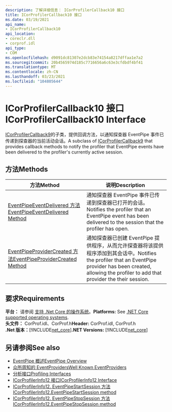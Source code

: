 ```yaml
---
description: 了解详细信息： ICorProfilerCallback10 接口
title: ICorProfilerCallback10 接口
ms.date: 03/19/2021
api_name:
- ICorProfilerCallback10
api_location:
- coreclr.dll
- corprof.idl
api_type:
- COM
ms.openlocfilehash: d9091dc81307e2dcb83e74154a8217dffaa1e7a2
ms.sourcegitcommit: 20b4565974d185c7716656a6c63e3cfdbdf4bf41
ms.translationtype: MT
ms.contentlocale: zh-CN
ms.lasthandoff: 03/23/2021
ms.locfileid: "104805644"
---
```

# <a name="icorprofilercallback10-interface"></a><span data-ttu-id="8468c-103">ICorProfilerCallback10 接口</span><span class="sxs-lookup"><span data-stu-id="8468c-103">ICorProfilerCallback10 Interface</span></span>

 <span data-ttu-id="8468c-104">[ICorProfilerCallback9](icorprofilercallback9-interface.md)的子类，提供回调方法，以通知探查器 EventPipe 事件已传递到探查器的当前活动会话。</span><span class="sxs-lookup"><span data-stu-id="8468c-104">A subclass of [ICorProfilerCallback9](icorprofilercallback9-interface.md) that provides callback methods to notify the profiler that EventPipe events have been delivered to the profiler's currently active session.</span></span>
  
## <a name="methods"></a><span data-ttu-id="8468c-105">方法</span><span class="sxs-lookup"><span data-stu-id="8468c-105">Methods</span></span>  
  
|<span data-ttu-id="8468c-106">方法</span><span class="sxs-lookup"><span data-stu-id="8468c-106">Method</span></span>|<span data-ttu-id="8468c-107">说明</span><span class="sxs-lookup"><span data-stu-id="8468c-107">Description</span></span>|  
|------------|-----------------|  
|[<span data-ttu-id="8468c-108">EventPipeEventDelivered 方法</span><span class="sxs-lookup"><span data-stu-id="8468c-108">EventPipeEventDelivered Method</span></span>](icorprofilercallback10-eventpipeeventdelivered-method.md)|<span data-ttu-id="8468c-109">通知探查器 EventPipe 事件已传递到探查器已打开的会话。</span><span class="sxs-lookup"><span data-stu-id="8468c-109">Notifies the profiler that an EventPipe event has been delivered to the session that the profiler has open.</span></span>|
|[<span data-ttu-id="8468c-110">EventPipeProviderCreated 方法</span><span class="sxs-lookup"><span data-stu-id="8468c-110">EventPipeProviderCreated Method</span></span>](icorprofilercallback10-eventpipeprovidercreated-method.md)|<span data-ttu-id="8468c-111">通知探查器已创建 EventPipe 提供程序，从而允许探查器将该提供程序添加到其会话中。</span><span class="sxs-lookup"><span data-stu-id="8468c-111">Notifies the profiler that an EventPipe provider has been created, allowing the profiler to add that provider the their session.</span></span>|  
  
## <a name="requirements"></a><span data-ttu-id="8468c-112">要求</span><span class="sxs-lookup"><span data-stu-id="8468c-112">Requirements</span></span>  

<span data-ttu-id="8468c-113">**平台：** 请参阅 [支持 .Net Core 的操作系统](../../../core/install/windows.md?pivots=os-windows)。</span><span class="sxs-lookup"><span data-stu-id="8468c-113">**Platforms:** See [.NET Core supported operating systems](../../../core/install/windows.md?pivots=os-windows).</span></span>  
<span data-ttu-id="8468c-114">**头文件：** CorProf.idl、CorProf.h</span><span class="sxs-lookup"><span data-stu-id="8468c-114">**Header:** CorProf.idl, CorProf.h</span></span>  
<span data-ttu-id="8468c-115">**.Net 版本：**[!INCLUDE[net_core](../../../../includes/net-core-50-md.md)]</span><span class="sxs-lookup"><span data-stu-id="8468c-115">**.NET Versions:** [!INCLUDE[net_core](../../../../includes/net-core-50-md.md)]</span></span>  

## <a name="see-also"></a><span data-ttu-id="8468c-116">另请参阅</span><span class="sxs-lookup"><span data-stu-id="8468c-116">See also</span></span>

- [<span data-ttu-id="8468c-117">EventPipe 概述</span><span class="sxs-lookup"><span data-stu-id="8468c-117">EventPipe Overview</span></span>](../../../core/diagnostics/eventpipe.md)
- [<span data-ttu-id="8468c-118">众所周知的 EventProviders</span><span class="sxs-lookup"><span data-stu-id="8468c-118">Well Known EventProviders</span></span>](../../../core/diagnostics/well-known-event-providers.md)
- [<span data-ttu-id="8468c-119">分析接口</span><span class="sxs-lookup"><span data-stu-id="8468c-119">Profiling Interfaces</span></span>](profiling-interfaces.md)
- [<span data-ttu-id="8468c-120">ICorProfilerInfo12 接口</span><span class="sxs-lookup"><span data-stu-id="8468c-120">ICorProfilerInfo12 Interface</span></span>](ICorProfilerInfo12-interface.md)
- [<span data-ttu-id="8468c-121">ICorProfilerInfo12. EventPipeStartSession 方法</span><span class="sxs-lookup"><span data-stu-id="8468c-121">ICorProfilerInfo12.EventPipeStartSession method</span></span>](ICorProfilerInfo12-eventpipestartsession-method.md)
- [<span data-ttu-id="8468c-122">ICorProfilerInfo12. EventPipeStopSession 方法</span><span class="sxs-lookup"><span data-stu-id="8468c-122">ICorProfilerInfo12.EventPipeStopSession method</span></span>](ICorProfilerInfo12-eventpipestopsession-method.md)
